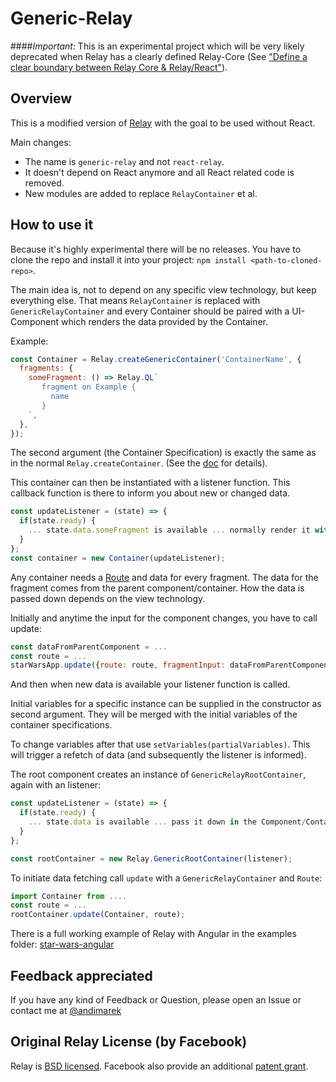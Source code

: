 # Generic-Relay

####*Important*: This is an experimental project which will be very likely deprecated when Relay has a clearly defined Relay-Core (See ["Define a clear boundary between Relay Core & Relay/React"](https://github.com/facebook/relay/issues/559)).


## Overview

This is a modified version of [Relay](https://github.com/facebook/relay) with the goal to be used without React.


Main changes:
- The name is `generic-relay` and not `react-relay`.
- It doesn't depend on React anymore and all React related code is removed.
- New modules are added to replace `RelayContainer` et al.

## How to use it

Because it's highly experimental there will be no releases. You have to clone the repo and install it into your project: `npm install <path-to-cloned-repo>`.

The main idea is, not to depend on any specific view technology, but keep everything else.
That means `RelayContainer` is replaced with `GenericRelayContainer` and every
Container should be paired with a UI-Component which renders the data provided by the Container.

Example:
```javascript
const Container = Relay.createGenericContainer('ContainerName', {
  fragments: {
    someFragment: () => Relay.QL`
       fragment on Example {
         name
       }
    `,
  },
});
```
The second argument (the Container Specification) is exactly the same as in the normal `Relay.createContainer`.
(See the [doc](https://facebook.github.io/relay/docs/api-reference-relay-container.html#content) for details).


This container can then be instantiated with a listener function.
This callback function is there to inform you about new or changed data.

```javascript
const updateListener = (state) => {
  if(state.ready) {
    ... state.data.someFragment is available ... normally render it with the paired UI-Component
  }
};
const container = new Container(updateListener);
```
Any container needs a [Route](https://facebook.github.io/relay/docs/api-reference-relay-route.html#content) and data for every fragment. The data
for the fragment comes from the parent component/container. How the data is passed down depends
on the view technology.

Initially and anytime the input for the component changes, you have to call update:
```javascript
const dataFromParentComponent = ...
const route = ...
starWarsApp.update({route: route, fragmentInput: dataFromParentComponent);
```
And then when new data is available your listener function is called.

Initial variables for a specific instance
can be supplied in the constructor as second argument. They will be merged
with the initial variables of the container specifications.

To change variables after that use `setVariables(partialVariables)`. This will
trigger a refetch of data (and subsequently the listener is informed).

The root component creates an instance of `GenericRelayRootContainer`, again
with an listener:

```javascript
const updateListener = (state) => {
  if(state.ready) {
    ... state.data is available ... pass it down in the Component/Container hierarchy
  }
};

const rootContainer = new Relay.GenericRootContainer(listener);
```
To initiate data fetching call `update` with a `GenericRelayContainer` and `Route`:

```javascript
import Container from ....
const route = ...
rootContainer.update(Container, route);
```


There is a full working example of Relay with Angular in the examples folder: [star-wars-angular](examples/star-wars-angular)

## Feedback appreciated

If you have any kind of Feedback or Question, please open an Issue or contact me at [@andimarek](https://twitter.com/andimarek)

## Original Relay License (by Facebook)

Relay is [BSD licensed](./LICENSE). Facebook also provide an additional [patent grant](./PATENTS).
